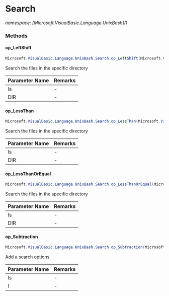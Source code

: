 ﻿# Search
_namespace: [Microsoft.VisualBasic.Language.UnixBash](<a href="#" onClick="load('/docs/Microsoft.VisualBasic.Language.UnixBash/index.md')"></a>)_





### Methods

#### op_LeftShift
```csharp
Microsoft.VisualBasic.Language.UnixBash.Search.op_LeftShift(Microsoft.VisualBasic.Language.UnixBash.Search,System.Int32)
```
Search the files in the specific directory

|Parameter Name|Remarks|
|--------------|-------|
|ls|-|
|DIR|-|


#### op_LessThan
```csharp
Microsoft.VisualBasic.Language.UnixBash.Search.op_LessThan(Microsoft.VisualBasic.Language.UnixBash.Search,System.String)
```
Search the files in the specific directory

|Parameter Name|Remarks|
|--------------|-------|
|ls|-|
|DIR|-|


#### op_LessThanOrEqual
```csharp
Microsoft.VisualBasic.Language.UnixBash.Search.op_LessThanOrEqual(Microsoft.VisualBasic.Language.UnixBash.Search,System.String)
```
Search the files in the specific directory

|Parameter Name|Remarks|
|--------------|-------|
|ls|-|
|DIR|-|


#### op_Subtraction
```csharp
Microsoft.VisualBasic.Language.UnixBash.Search.op_Subtraction(Microsoft.VisualBasic.Language.UnixBash.Search,Microsoft.VisualBasic.Language.UnixBash.SearchOpt)
```
Add a search options

|Parameter Name|Remarks|
|--------------|-------|
|ls|-|
|l|-|



